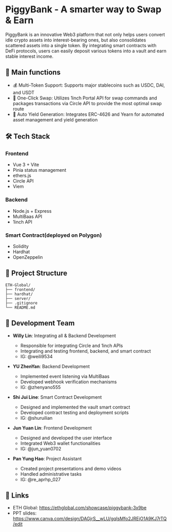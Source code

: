 # PiggyBank - A smarter way to Swap & Earn

PiggyBank is an innovative Web3 platform that not only helps users convert idle crypto assets into interest-bearing ones, but also consolidates scattered assets into a single token.
By integrating smart contracts with DeFi protocols, users can easily deposit various tokens into a vault and earn stable interest income.

## 🌟 Main functions

- 💰 Multi-Token Support: Supports major stablecoins such as USDC, DAI, and USDT
- 🔄 One-Click Swap: Utilizes 1inch Portal API for swap commands and packages transactions via Circle API to provide the most optimal swap route
- 💸 Auto Yield Generation: Integrates ERC-4626 and Yearn for automated asset management and yield generation

## 🛠 Tech Stack

### Frontend
- Vue 3 + Vite
- Pinia status management
- ethers.js
- Circle API
- Viem

### Backend
- Node.js + Express
- MultiBaas API
- 1inch API

### Smart Contract(deployed on Polygon)
- Solidity
- Hardhat
- OpenZeppelin

## 📁 Project Structure

```
ETH-Global/
├── frontend/          
├── hardhat/           
├── server/          
├── .gitignore
└── README.md
```

## 👥 Development Team

- **Willy Lin**: Integrating all & Backend Development
  - Responsible for integrating Circle and 1inch APIs
  - Integrating and testing frontend, backend, and smart contract
  - IG: @weili9534

- **YU ZhenYan**: Backend Development
  - Implemented event listening via MultiBaas
  - Developed webhook verification mechanisms
  - IG: @zhenyano555

- **Shi Jui Line**: Smart Contract Development
  - Designed and implemented the vault smart contract
  - Developed contract testing and deployment scripts
  - IG: @shuruilian

- **Jun Yuan Lin**: Frontend Development
  - Designed and developed the user interface
  - Integrated Web3 wallet functionalities
  - IG: @jun_yuan0702

- **Pan Yung Hao**: Project Assistant
  - Created project presentations and demo videos
  - Handled administrative tasks
  - IG: @re_aprhp_027

## 🔗 Links
- ETH Global: https://ethglobal.com/showcase/piggybank-3x9be
- PPT slides: https://www.canva.com/design/DAGjrS__wLU/gqIsMfo2JREjO1A9KJ7rTQ/edit
